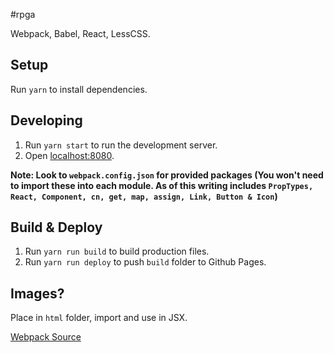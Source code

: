 #rpga

Webpack, Babel, React, LessCSS.

## Setup
Run `yarn` to install dependencies.

## Developing
1. Run `yarn start` to run the development server.
2. Open [localhost:8080](http://localhost:8080).

**Note: Look to `webpack.config.json` for provided packages (You won't need to import these into each module. As of this writing includes `PropTypes, React, Component, cn, get, map, assign, Link, Button & Icon`)**

## Build & Deploy
1. Run `yarn run build` to build production files.
2. Run `yarn run deploy` to push `build` folder to Github Pages.

## Images?
Place in `html` folder, import and use in JSX.

[Webpack Source](https://github.com/ramkulkarni1/WebpackBlitzReactStarter)
